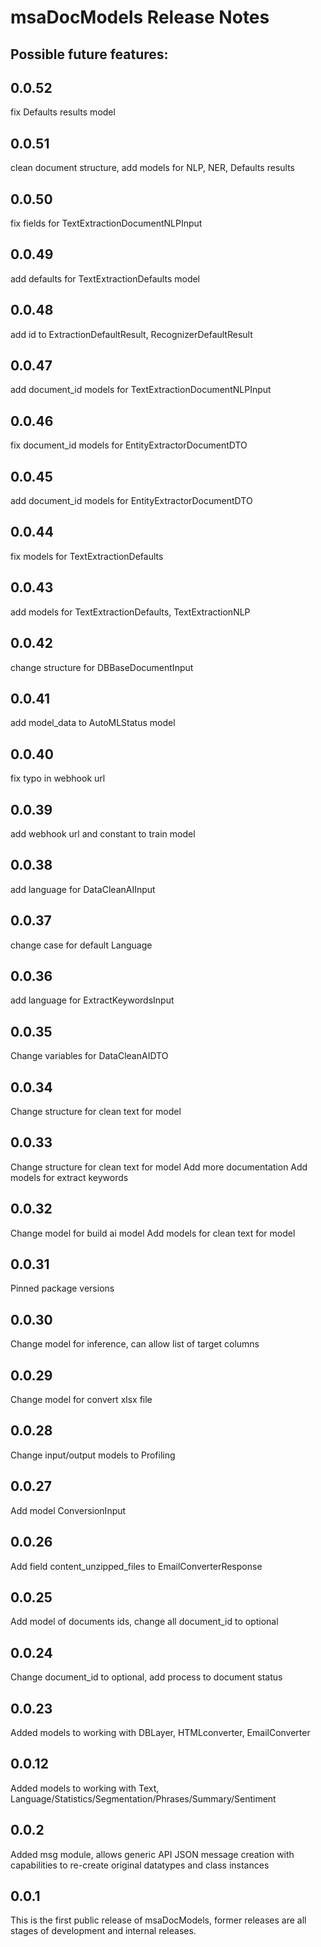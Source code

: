# msaDocModels Release Notes
## Possible future features:

## 0.0.52

fix Defaults results model

## 0.0.51

clean document structure, add models for NLP, NER, Defaults results

## 0.0.50

fix fields for TextExtractionDocumentNLPInput

## 0.0.49

add defaults for TextExtractionDefaults model

## 0.0.48

add id to ExtractionDefaultResult, RecognizerDefaultResult

## 0.0.47

add document_id models for TextExtractionDocumentNLPInput

## 0.0.46

fix document_id models for EntityExtractorDocumentDTO

## 0.0.45

add document_id models for EntityExtractorDocumentDTO

## 0.0.44

fix models for TextExtractionDefaults

## 0.0.43

add models for TextExtractionDefaults, TextExtractionNLP

## 0.0.42

change structure for DBBaseDocumentInput

## 0.0.41

add model_data to AutoMLStatus model

## 0.0.40

fix typo in webhook url

## 0.0.39

add webhook url and constant to train model

## 0.0.38

add language for DataCleanAIInput

## 0.0.37

change case for default Language

## 0.0.36

add language for ExtractKeywordsInput

## 0.0.35

Change variables for DataCleanAIDTO

## 0.0.34

Change structure for clean text for model

## 0.0.33

Change structure for clean text for model
Add more documentation
Add models for extract keywords

## 0.0.32

Change model for build ai model
Add models for clean text for model

## 0.0.31

Pinned package versions

## 0.0.30

Change model for inference, can allow list of target columns

## 0.0.29

Change model for convert xlsx file

## 0.0.28

Change input/output models to Profiling

## 0.0.27

Add model ConversionInput

## 0.0.26

Add field content_unzipped_files to EmailConverterResponse

## 0.0.25

Add model of documents ids, change all document_id to optional

## 0.0.24

Change document_id to optional, add process to document status

## 0.0.23

Added  models to working with DBLayer, HTMLconverter, EmailConverter


## 0.0.12

Added  models to working with Text, Language/Statistics/Segmentation/Phrases/Summary/Sentiment

## 0.0.2

Added msg module, allows generic API JSON message creation with capabilities to re-create original datatypes and class instances

## 0.0.1

This is the first public release of msaDocModels, former releases are all stages of development and internal releases.

